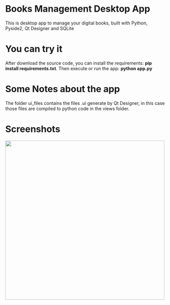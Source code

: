 # Books Management Desktop App
This is desktop app to manage your digital books, built with Python, Pyside2, Qt Designer and SQLite

# You can try it
After download the source code, you can install the requirements: **pip install requirements.txt**. Then execute or run the app: **python app.py**

# Some Notes about the app
The folder ui_files contains the files .ui generate by Qt Designer, in this case those files are compiled to python code in the views folder.

# Screenshots
<img src="https://drive.google.com/uc?export=view&id=1crprfakz4-LE0HLCWZXiJtfYY8Cf98AJ" width="500px">
